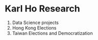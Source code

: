 # Karl Ho Research

1. Data Science projects
2. Hong Kong Elections
3. Taiwan Elections and Democratization
